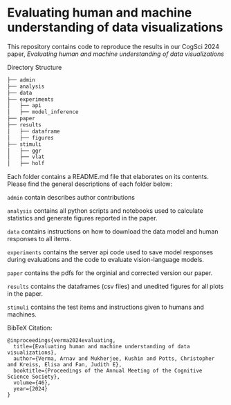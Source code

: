 # Evaluating human and machine understanding of data visualizations

This repository contains code to reproduce the results in our CogSci 2024 paper, *Evaluating human and machine understanding of data visualizations*

Directory Structure

```bash
├── admin
├── analysis
├── data
├── experiments
│   ├── api  
│   ├── model_inference
├── paper
├── results
│   ├── dataframe
│   ├── figures
├── stimuli
│   ├── ggr
│   ├── vlat
│   ├── holf
```

Each folder contains a README.md file that elaborates on its contents. Please find the general descriptions of each folder below:

`admin` contain describes author contributions

`analysis` contains all python scripts and notebooks used to  calculate statistics and generate figures reported in the paper.

`data` contains instructions on how to download the data model and human responses to all items.

`experiments` contains the server api code used to save model responses during evaluations and the code to evaluate vision-language models. 

`paper` contains the pdfs for the orginial and corrected version our paper.

`results` contains the dataframes (csv files) and unedited figures for all plots in the paper.

`stimuli` contains the test items and instructions given to humans and machines.

BibTeX Citation:
```
@inproceedings{verma2024evaluating,
  title={Evaluating human and machine understanding of data visualizations},
  author={Verma, Arnav and Mukherjee, Kushin and Potts, Christopher and Kreiss, Elisa and Fan, Judith E},
  booktitle={Proceedings of the Annual Meeting of the Cognitive Science Society},
  volume={46},
  year={2024}
}
```


